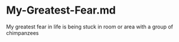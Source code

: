 # My-Greatest-Fear.md
My greatest fear in life is being stuck in room or area with a group of chimpanzees
